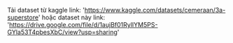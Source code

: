 Tải dataset từ kaggle link: 'https://www.kaggle.com/datasets/cemeraan/3a-superstore' hoặc dataset này link: 'https://drive.google.com/file/d/1aujBf01RylIYM5PS-GYla53T4pbesXbC/view?usp=sharing'
